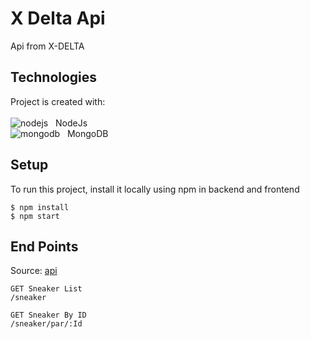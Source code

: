 # X Delta Api

Api from X-DELTA


## Technologies

Project is created with: <BR> <BR>
![nodejs](https://user-images.githubusercontent.com/42875282/89714343-694f0f00-d963-11ea-8859-f312a26959d0.png) &nbsp; NodeJs <BR>
![mongodb](https://user-images.githubusercontent.com/42875282/89714342-694f0f00-d963-11ea-9436-2e4b9da66a31.png) &nbsp; MongoDB <BR>

## Setup

To run this project, install it locally using npm in backend and frontend

```
$ npm install
$ npm start
```

## End Points

Source: [api](https://d-sneaker-api.herokuapp.com/api/v1) <BR>

```
GET Sneaker List
/sneaker

GET Sneaker By ID
/sneaker/par/:Id
```
